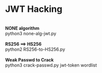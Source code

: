 # JWT Hacking
<br/>
<strong>NONE algorithm</strong><br/>
python3 none-alg-jwt.py <br/>
<br/>
<strong>RS256 ==> HS256</strong><br/>
python2 RS256-to-HS256.py<br/>
<br/>
<strong>Weak Passwd to Crack</strong><br/>
python3 crack-passwd.py jwt-token wordlist


